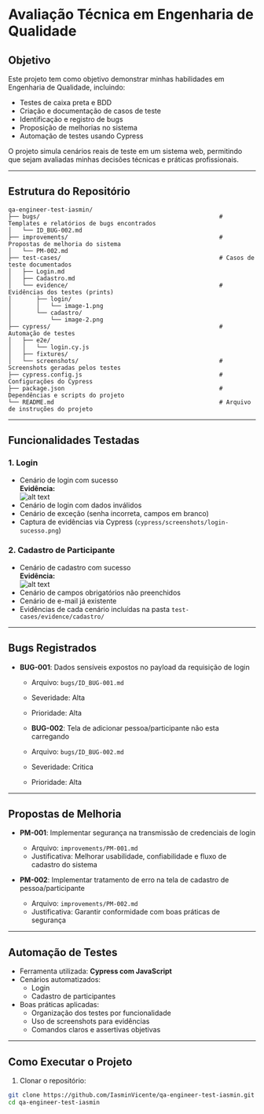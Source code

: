 # Avaliação Técnica em Engenharia de Qualidade

## Objetivo
Este projeto tem como objetivo demonstrar minhas habilidades em Engenharia de Qualidade, incluindo:

- Testes de caixa preta e BDD
- Criação e documentação de casos de teste
- Identificação e registro de bugs
- Proposição de melhorias no sistema
- Automação de testes usando Cypress

O projeto simula cenários reais de teste em um sistema web, permitindo que sejam avaliadas minhas decisões técnicas e práticas profissionais.

---

## Estrutura do Repositório

```plaintext
qa-engineer-test-iasmin/
├── bugs/                                                   # Templates e relatórios de bugs encontrados
│   └── ID_BUG-002.md
├── improvements/                                           # Propostas de melhoria do sistema
│   └── PM-002.md
├── test-cases/                                             # Casos de teste documentados
│   ├── Login.md
│   ├── Cadastro.md
│   └── evidence/                                           # Evidências dos testes (prints)
│       ├── login/
│       │   └── image-1.png
│       └── cadastro/
│           └── image-2.png
├── cypress/                                                # Automação de testes
│   ├── e2e/
│   │   └── login.cy.js
│   ├── fixtures/
│   └── screenshots/                                        # Screenshots geradas pelos testes
├── cypress.config.js                                       # Configurações do Cypress
├── package.json                                            # Dependências e scripts do projeto
└── README.md                                               # Arquivo de instruções do projeto
```
---

## Funcionalidades Testadas

### 1. Login
- Cenário de login com sucesso  
  **Evidência:**  
  ![alt text](image.png)
- Cenário de login com dados inválidos
- Cenário de exceção (senha incorreta, campos em branco)  
- Captura de evidências via Cypress (`cypress/screenshots/login-sucesso.png`)

### 2. Cadastro de Participante
- Cenário de cadastro com sucesso  
  **Evidência:**  
  ![alt text](image-2.png)
- Cenário de campos obrigatórios não preenchidos
- Cenário de e-mail já existente
- Evidências de cada cenário incluídas na pasta `test-cases/evidence/cadastro/`

---

## Bugs Registrados

- **BUG-001**: Dados sensíveis expostos no payload da requisição de login 
  - Arquivo: `bugs/ID_BUG-001.md`
  - Severidade: Alta  
  - Prioridade: Alta  

  - **BUG-002**: Tela de adicionar pessoa/participante não esta carregando 
  - Arquivo: `bugs/ID_BUG-002.md`
  - Severidade: Critica  
  - Prioridade: Alta  

---

## Propostas de Melhoria

- **PM-001**: Implementar segurança na transmissão de credenciais de login  
  - Arquivo: `improvements/PM-001.md`
  - Justificativa: Melhorar usabilidade, confiabilidade e fluxo de cadastro do sistema

- **PM-002**: Implementar tratamento de erro na tela de cadastro de pessoa/participante  
  - Arquivo: `improvements/PM-002.md`
  - Justificativa: Garantir conformidade com boas práticas de segurança
---

## Automação de Testes

- Ferramenta utilizada: **Cypress com JavaScript**
- Cenários automatizados:
  - Login
  - Cadastro de participantes
- Boas práticas aplicadas:
  - Organização dos testes por funcionalidade
  - Uso de screenshots para evidências
  - Comandos claros e assertivas objetivas

---

## Como Executar o Projeto

1. Clonar o repositório:

```bash
git clone https://github.com/IasminVicente/qa-engineer-test-iasmin.git
cd qa-engineer-test-iasmin
